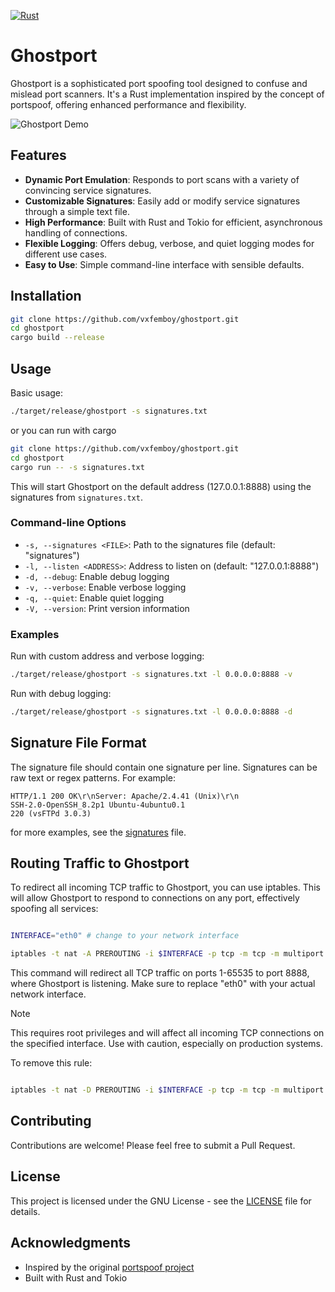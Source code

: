 [![Rust](https://github.com/vxfemboy/ghostport/actions/workflows/rust.yml/badge.svg)](https://github.com/vxfemboy/ghostport/actions/workflows/rust.yml)
# Ghostport

Ghostport is a sophisticated port spoofing tool designed to confuse and mislead port scanners. It's a Rust implementation inspired by the concept of portspoof, offering enhanced performance and flexibility.

![Ghostport Demo](/contrib/ghostport_demo.gif)

## Features

- **Dynamic Port Emulation**: Responds to port scans with a variety of convincing service signatures.
- **Customizable Signatures**: Easily add or modify service signatures through a simple text file.
- **High Performance**: Built with Rust and Tokio for efficient, asynchronous handling of connections.
- **Flexible Logging**: Offers debug, verbose, and quiet logging modes for different use cases.
- **Easy to Use**: Simple command-line interface with sensible defaults.

## Installation

```bash
git clone https://github.com/vxfemboy/ghostport.git
cd ghostport
cargo build --release
```

## Usage

Basic usage:

```bash
./target/release/ghostport -s signatures.txt
```

or you can run with cargo 
```bash
git clone https://github.com/vxfemboy/ghostport.git
cd ghostport 
cargo run -- -s signatures.txt
```

This will start Ghostport on the default address (127.0.0.1:8888) using the signatures from `signatures.txt`.

### Command-line Options

- `-s, --signatures <FILE>`: Path to the signatures file (default: "signatures")
- `-l, --listen <ADDRESS>`: Address to listen on (default: "127.0.0.1:8888")
- `-d, --debug`: Enable debug logging
- `-v, --verbose`: Enable verbose logging
- `-q, --quiet`: Enable quiet logging
- `-V, --version`: Print version information

### Examples

Run with custom address and verbose logging:

```bash
./target/release/ghostport -s signatures.txt -l 0.0.0.0:8888 -v
```

Run with debug logging:

```bash
./target/release/ghostport -s signatures.txt -l 0.0.0.0:8888 -d
```

## Signature File Format

The signature file should contain one signature per line. Signatures can be raw text or regex patterns. For example:

```
HTTP/1.1 200 OK\r\nServer: Apache/2.4.41 (Unix)\r\n
SSH-2.0-OpenSSH_8.2p1 Ubuntu-4ubuntu0.1
220 (vsFTPd 3.0.3)
```
for more examples, see the [signatures](signatures.txt) file.

## Routing Traffic to Ghostport

To redirect all incoming TCP traffic to Ghostport, you can use iptables. This will allow Ghostport to respond to connections on any port, effectively spoofing all services:

```bash

INTERFACE="eth0" # change to your network interface

iptables -t nat -A PREROUTING -i $INTERFACE -p tcp -m tcp -m multiport --dports 1:65535 -j REDIRECT --to-ports 8888

```

This command will redirect all TCP traffic on ports 1-65535 to port 8888, where Ghostport is listening. Make sure to replace "eth0" with your actual network interface.

> [!NOTE]
> This requires root privileges and will affect all incoming TCP connections on the specified interface. Use with caution, especially on production systems.

To remove this rule:

```bash

iptables -t nat -D PREROUTING -i $INTERFACE -p tcp -m tcp -m multiport --dports 1:65535 -j REDIRECT --to-ports 8888

```

## Contributing

Contributions are welcome! Please feel free to submit a Pull Request.

## License

This project is licensed under the GNU License - see the [LICENSE](LICENSE) file for details.

## Acknowledgments

- Inspired by the original [portspoof project](https://github.com/drk1wi/portspoof)
- Built with Rust and Tokio
